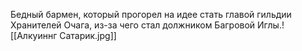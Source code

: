Бедный бармен, который прогорел на идее стать главой гильдии Хранителей Очага, из-за чего стал должником Багровой Иглы.![[Алкуиннг Сатарик.jpg]]
